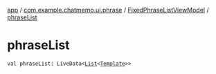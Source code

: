 [app](../../index.md) / [com.example.chatmemo.ui.phrase](../index.md) / [FixedPhraseListViewModel](index.md) / [phraseList](./phrase-list.md)

# phraseList

`val phraseList: LiveData<`[`List`](https://kotlinlang.org/api/latest/jvm/stdlib/kotlin.collections/-list/index.html)`<`[`Template`](../../com.example.chatmemo.model.entity/-template/index.md)`>>`